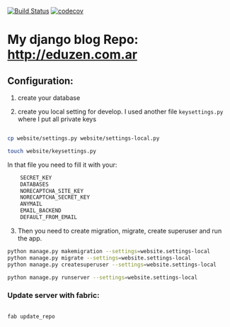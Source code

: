 [![Build Status](https://travis-ci.org/eduzen/eduzen.svg?branch=master)](https://travis-ci.org/eduzen/eduzen)
[![codecov](https://codecov.io/gh/eduzen/eduzen/branch/master/graph/badge.svg)](https://codecov.io/gh/eduzen/eduzen)


# My django blog Repo: http://eduzen.com.ar

## Configuration:

1. create your database

2. create you local setting for develop. I used another file `keysettings.py` where I put all private keys

```bash

cp website/settings.py website/settings-local.py

touch website/keysettings.py
```

In that file you need to fill it with your:

```python
    SECRET_KEY
    DATABASES
    NORECAPTCHA_SITE_KEY
    NORECAPTCHA_SECRET_KEY
    ANYMAIL
    EMAIL_BACKEND
    DEFAULT_FROM_EMAIL
```

3. Then you need to create migration, migrate, create superuser and run the app.

```bash
python manage.py makemigration --settings=website.settings-local
python manage.py migrate --settings=website.settings-local
python manage.py createsuperuser --settings=website.settings-local

python manage.py runserver --settings=website.settings-local
```


### Update server with fabric:

```bash

fab update_repo
```
